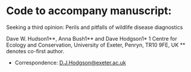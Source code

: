 # Code to accompany manuscript:

Seeking a third opinion: Perils and pitfalls of wildlife disease diagnostics

Dave W. Hudson1**, Anna Bush1** and Dave Hodgson1* 
1 Centre for Ecology and Conservation, University of Exeter, Penryn, TR10 9FE, UK
** denotes co-first author.
*	Correspondence: D.J.Hodgson@exeter.ac.uk 

